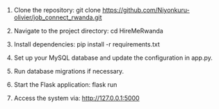 1. Clone the repository:
   git clone https://github.com/Niyonkuru-olivier/job_connect_rwanda.git

2. Navigate to the project directory:
   cd HireMeRwanda

3. Install dependencies:
   pip install -r requirements.txt

4. Set up your MySQL database and update the configuration in app.py.

5. Run database migrations if necessary.

6. Start the Flask application:
   flask run

7. Access the system via: http://127.0.0.1:5000
